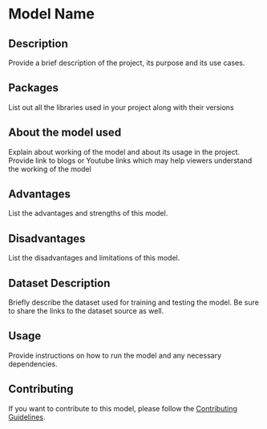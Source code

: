 # Model Name

## Description

Provide a brief description of the project, its purpose and its use cases.

## Packages

List out all the libraries used in your project along with their versions

## About the model used

Explain about working of the model and about its usage in the project.
Provide link to blogs or Youtube links which may help viewers understand the working of the model

## Advantages

List the advantages and strengths of this model.

## Disadvantages

List the disadvantages and limitations of this model.

## Dataset Description

Briefly describe the dataset used for training and testing the model.
Be sure to share the links to the dataset source as well.

## Usage

Provide instructions on how to run the model and any necessary dependencies.

## Contributing

If you want to contribute to this model, please follow the [Contributing Guidelines](CONTRIBUTING.md).


